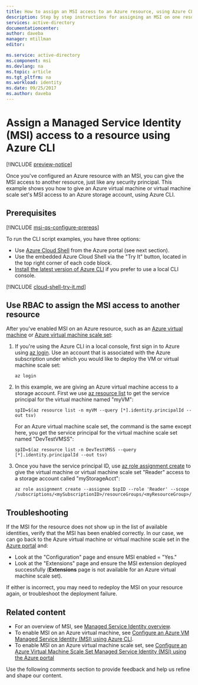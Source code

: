 ```yaml
---
title: How to assign an MSI access to an Azure resource, using Azure CLI
description: Step by step instructions for assigning an MSI on one resource, access to another resource, using Azure CLI.
services: active-directory
documentationcenter: 
author: daveba
manager: mtillman
editor: 

ms.service: active-directory
ms.component: msi
ms.devlang: na
ms.topic: article
ms.tgt_pltfrm: na
ms.workload: identity
ms.date: 09/25/2017
ms.author: daveba
---
```


# Assign a Managed Service Identity (MSI) access to a resource using Azure CLI

[!INCLUDE [preview-notice](../../../includes/active-directory-msi-preview-notice.md)]

Once you've configured an Azure resource with an MSI, you can give the MSI access to another resource, just like any security principal. This example shows you how to give an Azure virtual machine or virtual machine scale set's MSI access to an Azure storage account, using Azure CLI.

## Prerequisites

[!INCLUDE [msi-qs-configure-prereqs](../../../includes/active-directory-msi-qs-configure-prereqs.md)]

To run the CLI script examples, you have three options:

- Use [Azure Cloud Shell](../../cloud-shell/overview.md) from the Azure portal (see next section).
- Use the embedded Azure Cloud Shell via the "Try It" button, located in the top right corner of each code block.
- [Install the latest version of Azure CLI](https://docs.microsoft.com/cli/azure/install-azure-cli) if you prefer to use a local CLI console. 

[!INCLUDE [cloud-shell-try-it.md](../../../includes/cloud-shell-try-it.md)]

## Use RBAC to assign the MSI access to another resource

After you've enabled MSI on an Azure resource, such as an [Azure virtual machine](qs-configure-cli-windows-vm.md) or [Azure virtual machine scale set](qs-configure-cli-windows-vmss.md): 

1. If you're using the Azure CLI in a local console, first sign in to Azure using [az login](/cli/azure/reference-index#az-login). Use an account that is associated with the Azure subscription under which you would like to deploy the VM or virtual machine scale set:

   ```azurecli-interactive
   az login
   ```

2. In this example, we are giving an Azure virtual machine access to a storage account. First we use [az resource list](/cli/azure/resource/#az-resource-list) to get the service principal for the virtual machine named "myVM":

   ```azurecli-interactive
   spID=$(az resource list -n myVM --query [*].identity.principalId --out tsv)
   ```
   For an Azure virtual machine scale set, the command is the same except here, you get the service principal for the virtual machine scale set named "DevTestVMSS":
   
   ```azurecli-interactive
   spID=$(az resource list -n DevTestVMSS --query [*].identity.principalId --out tsv)
   ```

3. Once you have the service principal ID, use [az role assignment create](/cli/azure/role/assignment#az-role-assignment-create) to give the virtual machine or virtual machine scale set "Reader" access to a storage account called "myStorageAcct":

   ```azurecli-interactive
   az role assignment create --assignee $spID --role 'Reader' --scope /subscriptions/<mySubscriptionID>/resourceGroups/<myResourceGroup>/providers/Microsoft.Storage/storageAccounts/myStorageAcct
   ```

## Troubleshooting

If the MSI for the resource does not show up in the list of available identities, verify that the MSI has been enabled correctly. In our case, we can go back to the Azure virtual machine or virtual machine scale set in the [Azure portal](https://portal.azure.com) and:

- Look at the "Configuration" page and ensure MSI enabled = "Yes."
- Look at the "Extensions" page and ensure the MSI extension deployed successfully (**Extensions** page is not available for an Azure virtual machine scale set).

If either is incorrect, you may need to redeploy the MSI on your resource again, or troubleshoot the deployment failure.

## Related content

- For an overview of MSI, see [Managed Service Identity overview](overview.md).
- To enable MSI on an Azure virtual machine, see [Configure an Azure VM Managed Service Identity (MSI) using Azure CLI](qs-configure-cli-windows-vm.md).
- To enable MSI on an Azure virtual machine scale set, see [Configure an Azure Virtual Machine Scale Set Managed Service Identity (MSI) using the Azure portal](qs-configure-portal-windows-vmss.md)

Use the following comments section to provide feedback and help us refine and shape our content.

